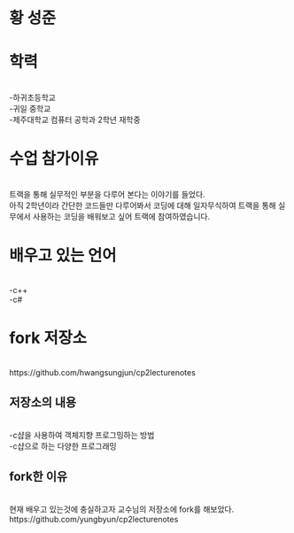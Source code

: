 <h1>황 성준</h1>

<h1>학력</h1><br>
-하귀초등학교<br>
-귀일 중학교<br>
-제주대학교 컴퓨터 공학과 2학년 재학중<br>

<h1>수업 참가이유</h1><br>
트랙을 통해 실무적인 부분을 다루어 본다는 이야기를 들었다.<br> 아직 2학년이라 간단한 코드들만 다루어봐서 코딩에 대해 일자무식하여 트랙을 통해 실무에서 사용하는 코딩을 배워보고 싶어 트랙에 참여하였습니다.

<h1>배우고 있는 언어</h1><br>
-c++<br>
-c#<br>

<h1>fork 저장소</h1><br>
https://github.com/hwangsungjun/cp2lecturenotes<br>
<h2>저장소의 내용</h2><br>
-c샵을 사용하여 객체지향 프로그밍하는 방법<br>
-c샵으로 하는 다양한 프로그래밍<br>
<h2>fork한 이유</h2><br>
현재 배우고 있는것에 충실하고자 교수님의 저장소에 fork를 해보았다.<br>
https://github.com/yungbyun/cp2lecturenotes<br>
